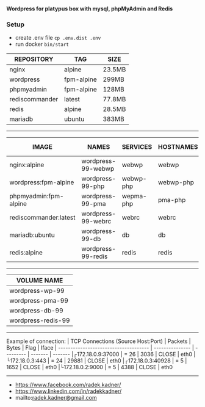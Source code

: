#### Wordpress for platypus box with mysql, phpMyAdmin and Redis

### Setup

* create .env file ```cp .env.dist .env```
* run docker ```bin/start```


| REPOSITORY       |  TAG         | SIZE
| ---------------- | ------------ | -------
| nginx            | alpine       | 23.5MB
| wordpress        | fpm-alpine   | 299MB
| phpmyadmin       | fpm-alpine   | 128MB
| rediscommander   | latest       | 77.8MB
| redis            | alpine       | 28.5MB
| mariadb          | ubuntu       | 383MB

-----

| IMAGE                 | NAMES                | SERVICES  | HOSTNAMES | WEB HOSTNAMES
| --------------------- | -------------------- | --------- | --------- | -------------------
| nginx:alpine          | wordpress-99-webwp   | webwp     | webwp     | pma, webwp, webpma
| wordpress:fpm-alpine  | wordpress-99-php     | webwp-php | webwp-php | webwp-php
| phpmyadmin:fpm-alpine | wordpress-99-pma     | wepma-php | pma-php   | wepma-php
| rediscommander:latest | wordpress-99-webrc   | webrc     | webrc     | rc
| mariadb:ubuntu        | wordpress-99-db      | db        | db        |
| redis:alpine          | wordpress-99-redis   | redis     | redis     |
                                                                                
-----

| VOLUME NAME
| --------------------
| wordpress-wp-99
| wordpress-pma-99
| wordpress-db-99
| wordpress-redis-99

-----

Example of connection:
| TCP Connections (Source Host:Port)    |      Packets    |    Bytes  |  Flag   |  Iface
| ------------------------------------- | --------------- | --------- | ------- | -------
|┌172.18.0.9:37000                      |    =       26   |     3036  |  CLOSE  |  eth0
|└172.18.0.3:443                        |    =       24   |    29881  |  CLOSE  |  eth0
|┌172.18.0.3:40928                      |    =        5   |     1652  |  CLOSE  |  eth0
|└172.18.0.2:9000                       |    =        5   |     4388  |  CLOSE  |  eth0

-----

* https://www.facebook.com/radek.kadner/
* https://www.linkedin.com/in/radekkadner/
* mailto:radek.kadner@gmail.com


